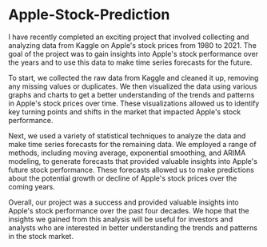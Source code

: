 ﻿# Apple-Stock-Prediction
I have recently completed an exciting project that involved collecting and analyzing data from Kaggle on Apple's stock prices from 1980 to 2021. The goal of the project was to gain insights into Apple's stock performance over the years and to use this data to make time series forecasts for the future.

To start, we collected the raw data from Kaggle and cleaned it up, removing any missing values or duplicates. We then visualized the data using various graphs and charts to get a better understanding of the trends and patterns in Apple's stock prices over time. These visualizations allowed us to identify key turning points and shifts in the market that impacted Apple's stock performance.

Next, we used a variety of statistical techniques to analyze the data and make time series forecasts for the remaining data. We employed a range of methods, including moving average, exponential smoothing, and ARIMA modeling, to generate forecasts that provided valuable insights into Apple's future stock performance. These forecasts allowed us to make predictions about the potential growth or decline of Apple's stock prices over the coming years.

Overall, our project was a success and provided valuable insights into Apple's stock performance over the past four decades. We hope that the insights we gained from this analysis will be useful for investors and analysts who are interested in better understanding the trends and patterns in the stock market.
